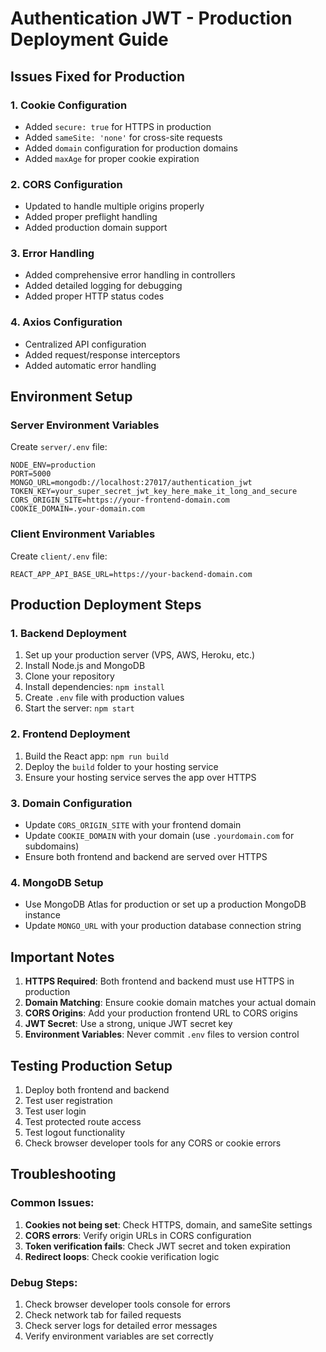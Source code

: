 # Authentication JWT - Production Deployment Guide

## Issues Fixed for Production

### 1. Cookie Configuration
- Added `secure: true` for HTTPS in production
- Added `sameSite: 'none'` for cross-site requests
- Added `domain` configuration for production domains
- Added `maxAge` for proper cookie expiration

### 2. CORS Configuration
- Updated to handle multiple origins properly
- Added proper preflight handling
- Added production domain support

### 3. Error Handling
- Added comprehensive error handling in controllers
- Added detailed logging for debugging
- Added proper HTTP status codes

### 4. Axios Configuration
- Centralized API configuration
- Added request/response interceptors
- Added automatic error handling

## Environment Setup

### Server Environment Variables
Create `server/.env` file:
```env
NODE_ENV=production
PORT=5000
MONGO_URL=mongodb://localhost:27017/authentication_jwt
TOKEN_KEY=your_super_secret_jwt_key_here_make_it_long_and_secure
CORS_ORIGIN_SITE=https://your-frontend-domain.com
COOKIE_DOMAIN=.your-domain.com
```

### Client Environment Variables
Create `client/.env` file:
```env
REACT_APP_API_BASE_URL=https://your-backend-domain.com
```

## Production Deployment Steps

### 1. Backend Deployment
1. Set up your production server (VPS, AWS, Heroku, etc.)
2. Install Node.js and MongoDB
3. Clone your repository
4. Install dependencies: `npm install`
5. Create `.env` file with production values
6. Start the server: `npm start`

### 2. Frontend Deployment
1. Build the React app: `npm run build`
2. Deploy the `build` folder to your hosting service
3. Ensure your hosting service serves the app over HTTPS

### 3. Domain Configuration
- Update `CORS_ORIGIN_SITE` with your frontend domain
- Update `COOKIE_DOMAIN` with your domain (use `.yourdomain.com` for subdomains)
- Ensure both frontend and backend are served over HTTPS

### 4. MongoDB Setup
- Use MongoDB Atlas for production or set up a production MongoDB instance
- Update `MONGO_URL` with your production database connection string

## Important Notes

1. **HTTPS Required**: Both frontend and backend must use HTTPS in production
2. **Domain Matching**: Ensure cookie domain matches your actual domain
3. **CORS Origins**: Add your production frontend URL to CORS origins
4. **JWT Secret**: Use a strong, unique JWT secret key
5. **Environment Variables**: Never commit `.env` files to version control

## Testing Production Setup

1. Deploy both frontend and backend
2. Test user registration
3. Test user login
4. Test protected route access
5. Test logout functionality
6. Check browser developer tools for any CORS or cookie errors

## Troubleshooting

### Common Issues:
1. **Cookies not being set**: Check HTTPS, domain, and sameSite settings
2. **CORS errors**: Verify origin URLs in CORS configuration
3. **Token verification fails**: Check JWT secret and token expiration
4. **Redirect loops**: Check cookie verification logic

### Debug Steps:
1. Check browser developer tools console for errors
2. Check network tab for failed requests
3. Check server logs for detailed error messages
4. Verify environment variables are set correctly
